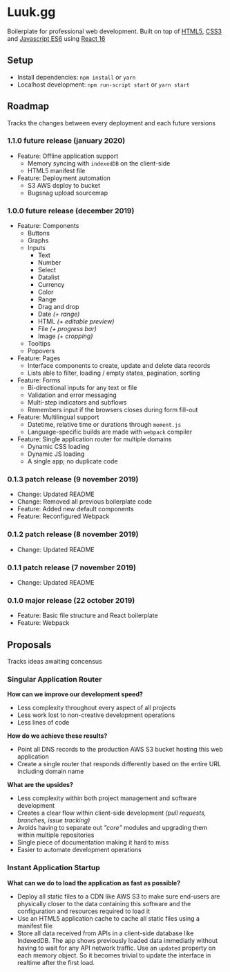 # Luuk.gg

Boilerplate for professional web development. Built on top of [HTML5](https://developer.mozilla.org/en-US/docs/Web/HTML), [CSS3](https://developer.mozilla.org/en-US/docs/Web/CSS) and [Javascript ES6](https://developer.mozilla.org/en-US/docs/Web/Javascript) using [React 16](https://reactjs.org/docs/react-api.html)

## **Setup**

- Install dependencies: `npm install` or `yarn`
- Localhost development: `npm run-script start` or `yarn start`

## **Roadmap**

Tracks the changes between every deployment and each future versions

### **1.1.0 future release (january 2020)**

- Feature: Offline application support
  - Memory syncing with `indexedDB` on the client-side
  - HTML5 manifest file
- Feature: Deployment automation
  - S3 AWS deploy to bucket
  - Bugsnag upload sourcemap

### **1.0.0 future release (december 2019)**

- Feature: Components
  - Buttons
  - Graphs
  - Inputs
    - Text
    - Number
    - Select
    - Datalist
    - Currency
    - Color
    - Range
    - Drag and drop
    - Date _(+ range)_
    - HTML _(+ editable preview)_
    - File _(+ progress bar)_
    - Image _(+ cropping)_
  - Tooltips
  - Popovers
- Feature: Pages
  - Interface components to create, update and delete data records
  - Lists able to filter, loading / empty states, pagination, sorting
- Feature: Forms
  - Bi-directional inputs for any text or file
  - Validation and error messaging
  - Multi-step indicators and subflows
  - Remembers input if the browsers closes during form fill-out
- Feature: Multilingual support
  - Datetime, relative time or durations through `moment.js`
  - Language-specific builds are made with `webpack` compiler
- Feature: Single application router for multiple domains
  - Dynamic CSS loading
  - Dynamic JS loading
  - A single app; no duplicate code

### **0.1.3 patch release (9 november 2019)**

- Change: Updated README
- Change: Removed all previous boilerplate code
- Feature: Added new default components
- Feature: Reconfigured Webpack

### **0.1.2 patch release (8 november 2019)**

- Change: Updated README

### **0.1.1 patch release (7 november 2019)**

- Change: Updated README

### **0.1.0 major release (22 october 2019)**

- Feature: Basic file structure and React boilerplate
- Feature: Webpack

## **Proposals**

Tracks ideas awaiting concensus

### **Singular Application Router**

**How can we improve our development speed?**

- Less complexity throughout every aspect of all projects
- Less work lost to non-creative development operations
- Less lines of code

**How do we achieve these results?**

- Point all DNS records to the production AWS S3 bucket hosting this web application
- Create a single router that responds differently based on the entire URL including domain name

**What are the upsides?**

- Less complexity within both project management and software development
- Creates a clear flow within client-side development _(pull requests, branches, issue tracking)_
- Avoids having to separate out _"core"_ modules and upgrading them within multiple repositories
- Single piece of documentation making it hard to miss
- Easier to automate development operations

### **Instant Application Startup**

**What can we do to load the application as fast as possible?**

- Deploy all static files to a CDN like AWS S3 to make sure end-users are physically closer to the data containing this software and the configuration and resources required to load it
- Use an HTML5 application cache to cache all static files using a manifest file
- Store all data received from APIs in a client-side database like IndexedDB. The app shows previously loaded data immediatly without having to wait for any API network traffic. Use an `updated` property on each memory object. So it becomes trivial to update the interface in realtime after the first load.

